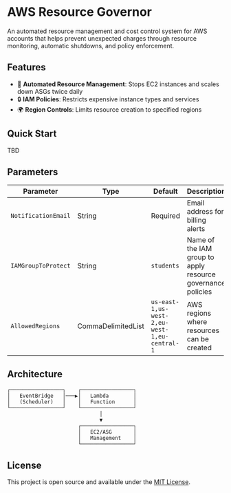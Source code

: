 # AWS Resource Governor

An automated resource management and cost control system for AWS accounts that helps prevent unexpected charges through resource monitoring, automatic shutdowns, and policy enforcement.

## Features

- 🛑 **Automated Resource Management**: Stops EC2 instances and scales down ASGs twice daily
- 🔒 **IAM Policies**: Restricts expensive instance types and services
- 🌍 **Region Controls**: Limits resource creation to specified regions

## Quick Start

TBD

## Parameters

| Parameter | Type | Default | Description |
|-----------|------|---------|-------------|
| `NotificationEmail` | String | Required | Email address for billing alerts |
| `IAMGroupToProtect` | String | `students` | Name of the IAM group to apply resource governance policies |
| `AllowedRegions` | CommaDelimitedList | `us-east-1,us-west-2,eu-west-1,eu-central-1` | AWS regions where resources can be created |


## Architecture

```
┌─────────────────┐    ┌─────────────────┐
│   EventBridge   │───▶│   Lambda        │
│   (Scheduler)   │    │   Function      │
└─────────────────┘    └─────────────────┘
                              │           
                              ▼           
                       ┌─────────────────┐
                       │   EC2/ASG       │
                       │   Management    │
                       └─────────────────┘ 
```


## License

This project is open source and available under the [MIT License](LICENSE).

